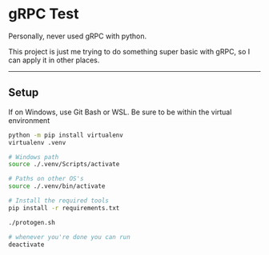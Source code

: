# gRPC Test

Personally, never used gRPC with python. 

This project is just me trying to do something super basic with
gRPC, so I can apply it in other places.

----

## Setup

If on Windows, use Git Bash or WSL. Be sure to be within the
virtual environment

```bash
python -m pip install virtualenv
virtualenv .venv

# Windows path
source ./.venv/Scripts/activate

# Paths on other OS's
source ./.venv/bin/activate

# Install the required tools
pip install -r requirements.txt

./protogen.sh

# whenever you're done you can run
deactivate
```